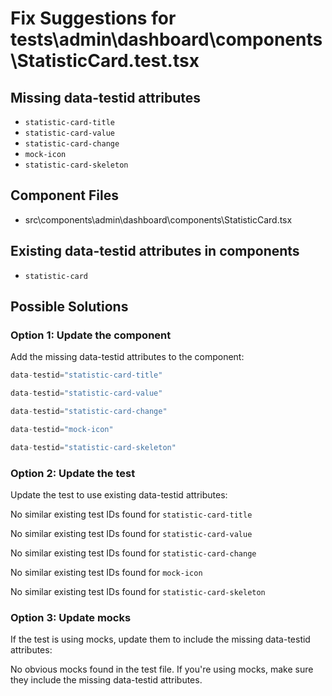 # Fix Suggestions for tests\admin\dashboard\components\StatisticCard.test.tsx

## Missing data-testid attributes

- `statistic-card-title`
- `statistic-card-value`
- `statistic-card-change`
- `mock-icon`
- `statistic-card-skeleton`

## Component Files

- src\components\admin\dashboard\components\StatisticCard.tsx

## Existing data-testid attributes in components

- `statistic-card`

## Possible Solutions

### Option 1: Update the component

Add the missing data-testid attributes to the component:

```jsx
data-testid="statistic-card-title"
```

```jsx
data-testid="statistic-card-value"
```

```jsx
data-testid="statistic-card-change"
```

```jsx
data-testid="mock-icon"
```

```jsx
data-testid="statistic-card-skeleton"
```

### Option 2: Update the test

Update the test to use existing data-testid attributes:

No similar existing test IDs found for `statistic-card-title`

No similar existing test IDs found for `statistic-card-value`

No similar existing test IDs found for `statistic-card-change`

No similar existing test IDs found for `mock-icon`

No similar existing test IDs found for `statistic-card-skeleton`

### Option 3: Update mocks

If the test is using mocks, update them to include the missing data-testid attributes:

No obvious mocks found in the test file. If you're using mocks, make sure they include the missing data-testid attributes.

